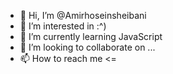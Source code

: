 - 👋 Hi, I’m @Amirhoseinsheibani
- 👀 I’m interested in :^)
- 🌱 I’m currently learning JavaScript
- 💞️ I’m looking to collaborate on ...
- 📫 How to reach me <=

<!---
.
--->
